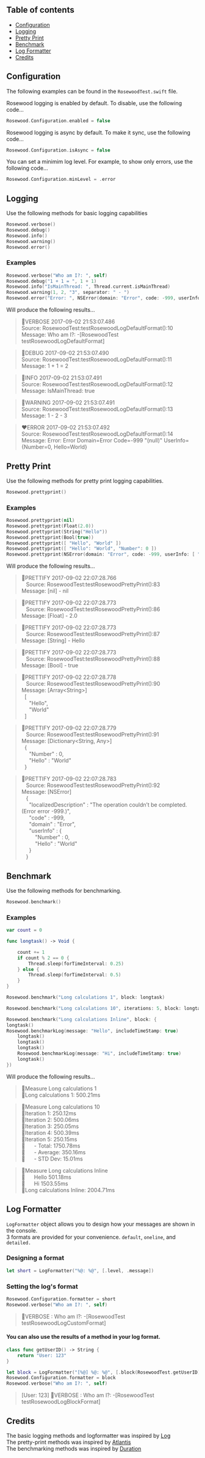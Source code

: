 ## Table of contents 

* [Configuration](#configuration)
* [Logging](#logging)
* [Pretty Print](#pretty-print)
* [Benchmark](#benchmark)
* [Log Formatter](#log-formatter)
* [Credits](#credits)





## Configuration

The following examples can be found in the `RosewoodTest.swift` file.

Rosewood logging is enabled by default. To disable, use the following code...

```swift
Rosewood.Configuration.enabled = false
```

Rosewood logging is async by default. To make it sync, use the following code...

```swift
Rosewood.Configuration.isAsync = false
```

You can set a minimim log level. For example, to show only errors, use the following code...

```swift
Rosewood.Configuration.minLevel = .error
```




## Logging

Use the following methods for basic logging capabilities

```swift
Rosewood.verbose()
Rosewood.debug()
Rosewood.info()
Rosewood.warning()
Rosewood.error()
```


### Examples

```swift
Rosewood.verbose("Who am I?: ", self)
Rosewood.debug("1 + 1 = ", 1 + 1)
Rosewood.info("IsMainThread: ", Thread.current.isMainThread)
Rosewood.warning(1, 2, "3", separator: " - ")
Rosewood.error("Error: ", NSError(domain: "Error", code: -999, userInfo: [ "Hello": "World", "Number": 0 ]))
```

Will produce the following results...

> 💚VERBOSE  2017-09-02 21:53:07.486  
>  Source: RosewoodTest:testRosewoodLogDefaultFormat():10  
> Message: Who am I?:  -[RosewoodTest testRosewoodLogDefaultFormat]  

> 💜DEBUG    2017-09-02 21:53:07.490  
>  Source: RosewoodTest:testRosewoodLogDefaultFormat():11  
> Message: 1 + 1 =  2

> 💙INFO     2017-09-02 21:53:07.491  
>  Source: RosewoodTest:testRosewoodLogDefaultFormat():12  
> Message: IsMainThread:  true

> 💛WARNING  2017-09-02 21:53:07.491  
>  Source: RosewoodTest:testRosewoodLogDefaultFormat():13  
> Message: 1 - 2 - 3

> ❤️️ERROR    2017-09-02 21:53:07.492  
>  Source: RosewoodTest:testRosewoodLogDefaultFormat():14  
> Message: Error:  Error Domain=Error Code=-999 "(null)" UserInfo={Number=0, Hello=World}





## Pretty Print

Use the following methods for pretty print logging capabilities.

```swift
Rosewood.prettyprint()
```


### Examples

```swift
Rosewood.prettyprint(nil)
Rosewood.prettyprint(Float(2.0))
Rosewood.prettyprint(String("Hello"))
Rosewood.prettyprint(Bool(true))
Rosewood.prettyprint([ "Hello", "World" ])
Rosewood.prettyprint([ "Hello": "World", "Number": 0 ])
Rosewood.prettyprint(NSError(domain: "Error", code: -999, userInfo: [ "Hello": "World", "Number": 0 ]))
```

Will produce the following results...

> 💖PRETTIFY 2017-09-02 22:07:28.766  
> &nbsp;&nbsp; Source: RosewoodTest:testRosewoodPrettyPrint():83  
> Message: [nil] - nil

> 💖PRETTIFY 2017-09-02 22:07:28.773  
> &nbsp;&nbsp; Source: RosewoodTest:testRosewoodPrettyPrint():86  
> Message: [Float] - 2.0

> 💖PRETTIFY 2017-09-02 22:07:28.773  
> &nbsp;&nbsp; Source: RosewoodTest:testRosewoodPrettyPrint():87  
> Message: [String] - Hello

> 💖PRETTIFY 2017-09-02 22:07:28.773  
> &nbsp;&nbsp; Source: RosewoodTest:testRosewoodPrettyPrint():88  
> Message: [Bool] - true

> 💖PRETTIFY 2017-09-02 22:07:28.778  
> &nbsp;&nbsp; Source: RosewoodTest:testRosewoodPrettyPrint():90  
> Message: [Array\<String>]  
> &nbsp; [  
> &nbsp;&nbsp;&nbsp;&nbsp; "Hello",  
> &nbsp;&nbsp;&nbsp;&nbsp; "World"  
> &nbsp; ]  

> 💖PRETTIFY 2017-09-02 22:07:28.779  
> &nbsp;&nbsp; Source: RosewoodTest:testRosewoodPrettyPrint():91  
> Message: [Dictionary\<String, Any>]  
> &nbsp; {  
> &nbsp;&nbsp;&nbsp;&nbsp; "Number" : 0,  
> &nbsp;&nbsp;&nbsp;&nbsp; "Hello" : "World"  
> &nbsp; }  

> 💖PRETTIFY 2017-09-02 22:07:28.783  
> &nbsp;&nbsp; Source: RosewoodTest:testRosewoodPrettyPrint():92  
> Message: [NSError]  
> &nbsp;&nbsp; {  
> &nbsp;&nbsp;&nbsp;&nbsp; "localizedDescription" : "The operation couldn’t be completed. (Error error -999.)",  
> &nbsp;&nbsp;&nbsp;&nbsp; "code" : -999,  
> &nbsp;&nbsp;&nbsp;&nbsp; "domain" : "Error",  
> &nbsp;&nbsp;&nbsp;&nbsp; "userInfo" : {  
> &nbsp;&nbsp;&nbsp;&nbsp;&nbsp;&nbsp;&nbsp;&nbsp; "Number" : 0,  
> &nbsp;&nbsp;&nbsp;&nbsp;&nbsp;&nbsp;&nbsp;&nbsp; "Hello" : "World"  
> &nbsp;&nbsp;&nbsp;&nbsp; }  
> &nbsp;&nbsp; }  





## Benchmark

Use the following methods for benchmarking.

```swift
Rosewood.benchmark()
```

### Examples

```swift
var count = 0

func longtask() -> Void {

    count += 1
    if count % 2 == 0 {
        Thread.sleep(forTimeInterval: 0.25)
    } else {
        Thread.sleep(forTimeInterval: 0.5)
    }
}

Rosewood.benchmark("Long calculations 1", block: longtask)

Rosewood.benchmark("Long calculations 10", iterations: 5, block: longtask)

Rosewood.benchmark("Long calculations Inline", block: {
longtask()
Rosewood.benchmarkLog(message: "Hello", includeTimeStamp: true)
    longtask()
    longtask()
    longtask()
    Rosewood.benchmarkLog(message: "Hi", includeTimeStamp: true)
    longtask()
})
```

Will produce the following results...

> 🖤Measure Long calculations 1  
> 🖤Long calculations 1: 500.21ms  

> 🖤Measure Long calculations 10  
> 🖤Iteration 1: 250.12ms  
> 🖤Iteration 2: 500.06ms  
> 🖤Iteration 3: 250.05ms  
> 🖤Iteration 4: 500.39ms  
> 🖤Iteration 5: 250.15ms  
> 🖤 &nbsp;&nbsp;&nbsp;&nbsp; - Total: 1750.78ms  
> 🖤 &nbsp;&nbsp;&nbsp;&nbsp; - Average: 350.16ms  
> 🖤 &nbsp;&nbsp;&nbsp;&nbsp; - STD Dev: 15.01ms  

> 🖤Measure Long calculations Inline  
> 🖤 &nbsp;&nbsp;&nbsp;&nbsp; Hello  501.18ms  
> 🖤 &nbsp;&nbsp;&nbsp;&nbsp; Hi  1503.55ms  
> 🖤Long calculations Inline: 2004.71ms  





## Log Formatter

`LogFormatter` object allows you to design how your messages are shown in the console.  
3 formats are provided for your convenience. `default`, `oneline`, and `detailed.`

### Designing a format
```swift    
let short = LogFormatter("%@: %@", [.level, .message])
```

### Setting the log's format

```swift
Rosewood.Configuration.formatter = short
Rosewood.verbose("Who am I?: ", self)
```

> 💚VERBOSE : Who am I?:  -[RosewoodTest testRosewoodLogCustomFormat]


#### You can also use the results of a method in your log format.

```swift
class func getUserID() -> String {
    return "User: 123"
}

let block = LogFormatter("[%@] %@: %@", [.block(RosewoodTest.getUserID), .level, .message])
Rosewood.Configuration.formatter = block
Rosewood.verbose("Who am I?: ", self)
```

> [User: 123] 💚VERBOSE : Who am I?:  -[RosewoodTest testRosewoodLogBlockFormat]





## Credits

The basic logging methods and logformatter was inspired by [Log](https://github.com/delba/Log)  
The pretty-print methods was inspired by [Atlantis](https://github.com/DrewKiino/Atlantis)  
The benchmarking methods was inspired by [Duration](https://github.com/SwiftStudies/Duration)

